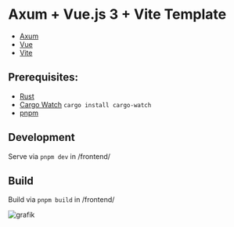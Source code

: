 # Axum + Vue.js 3 + Vite Template
- [Axum](https://github.com/tokio-rs/axum)
- [Vue](https://vuejs.org/)
- [Vite](https://vitejs.dev/)
## Prerequisites:
- [Rust](https://www.rust-lang.org/)
- [Cargo Watch](https://crates.io/crates/cargo-watch) ```cargo install cargo-watch```
- [pnpm](https://pnpm.io/)
## Development
Serve via ```pnpm dev``` in /frontend/
## Build
Build via ```pnpm build``` in /frontend/

![grafik](https://github.com/IllustrisJack/axum-vue-template/assets/76592751/9a7e90ac-5d0a-4b5f-bc86-42f361bd3ffa)



